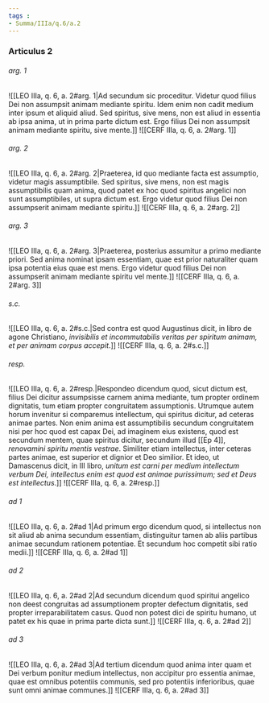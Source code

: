 ```yaml
---
tags : 
- Summa/IIIa/q.6/a.2
---
```


### Articulus 2

###### arg. 1
![[LEO IIIa, q. 6, a. 2#arg. 1|Ad secundum sic proceditur. Videtur quod filius Dei non assumpsit animam mediante spiritu. Idem enim non cadit medium inter ipsum et aliquid aliud. Sed spiritus, sive mens, non est aliud in essentia ab ipsa anima, ut in prima parte dictum est. Ergo filius Dei non assumpsit animam mediante spiritu, sive mente.]]
![[CERF IIIa, q. 6, a. 2#arg. 1]]

###### arg. 2
![[LEO IIIa, q. 6, a. 2#arg. 2|Praeterea, id quo mediante facta est assumptio, videtur magis assumptibile. Sed spiritus, sive mens, non est magis assumptibilis quam anima, quod patet ex hoc quod spiritus angelici non sunt assumptibiles, ut supra dictum est. Ergo videtur quod filius Dei non assumpserit animam mediante spiritu.]]
![[CERF IIIa, q. 6, a. 2#arg. 2]]

###### arg. 3
![[LEO IIIa, q. 6, a. 2#arg. 3|Praeterea, posterius assumitur a primo mediante priori. Sed anima nominat ipsam essentiam, quae est prior naturaliter quam ipsa potentia eius quae est mens. Ergo videtur quod filius Dei non assumpserit animam mediante spiritu vel mente.]]
![[CERF IIIa, q. 6, a. 2#arg. 3]]

###### s.c.
![[LEO IIIa, q. 6, a. 2#s.c.|Sed contra est quod Augustinus dicit, in libro de agone Christiano, *invisibilis et incommutabilis veritas per spiritum animam, et per animam corpus accepit*.]]
![[CERF IIIa, q. 6, a. 2#s.c.]]

###### resp.
![[LEO IIIa, q. 6, a. 2#resp.|Respondeo dicendum quod, sicut dictum est, filius Dei dicitur assumpsisse carnem anima mediante, tum propter ordinem dignitatis, tum etiam propter congruitatem assumptionis. Utrumque autem horum invenitur si comparemus intellectum, qui spiritus dicitur, ad ceteras animae partes. Non enim anima est assumptibilis secundum congruitatem nisi per hoc quod est capax Dei, ad imaginem eius existens, quod est secundum mentem, quae spiritus dicitur, secundum illud [[Ep 4]], *renovamini spiritu mentis vestrae*. Similiter etiam intellectus, inter ceteras partes animae, est superior et dignior et Deo similior. Et ideo, ut Damascenus dicit, in III libro, *unitum est carni per medium intellectum verbum Dei, intellectus enim est quod est animae purissimum; sed et Deus est intellectus*.]]
![[CERF IIIa, q. 6, a. 2#resp.]]

###### ad 1
![[LEO IIIa, q. 6, a. 2#ad 1|Ad primum ergo dicendum quod, si intellectus non sit aliud ab anima secundum essentiam, distinguitur tamen ab aliis partibus animae secundum rationem potentiae. Et secundum hoc competit sibi ratio medii.]]
![[CERF IIIa, q. 6, a. 2#ad 1]]

###### ad 2
![[LEO IIIa, q. 6, a. 2#ad 2|Ad secundum dicendum quod spiritui angelico non deest congruitas ad assumptionem propter defectum dignitatis, sed propter irreparabilitatem casus. Quod non potest dici de spiritu humano, ut patet ex his quae in prima parte dicta sunt.]]
![[CERF IIIa, q. 6, a. 2#ad 2]]

###### ad 3
![[LEO IIIa, q. 6, a. 2#ad 3|Ad tertium dicendum quod anima inter quam et Dei verbum ponitur medium intellectus, non accipitur pro essentia animae, quae est omnibus potentiis communis, sed pro potentiis inferioribus, quae sunt omni animae communes.]]
![[CERF IIIa, q. 6, a. 2#ad 3]]

